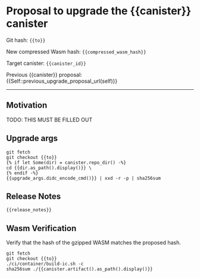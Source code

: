 # Proposal to upgrade the {{canister}} canister

Git hash: `{{to}}`

New compressed Wasm hash: `{{compressed_wasm_hash}}`

Target canister: `{{canister_id}}`

Previous {{canister}} proposal: {{Self::previous_upgrade_proposal_url(self)}}

---

## Motivation
TODO: THIS MUST BE FILLED OUT


## Upgrade args

```
git fetch
git checkout {{to}}
{% if let Some(dir) = canister.repo_dir() -%}
cd {{dir.as_path().display()}} \
{% endif -%}
{{upgrade_args.didc_encode_cmd()}} | xxd -r -p | sha256sum
```

## Release Notes

```
{{release_notes}}
 ```

## Wasm Verification

Verify that the hash of the gzipped WASM matches the proposed hash.

```
git fetch
git checkout {{to}}
./ci/container/build-ic.sh -c
sha256sum ./{{canister.artifact().as_path().display()}}
```
